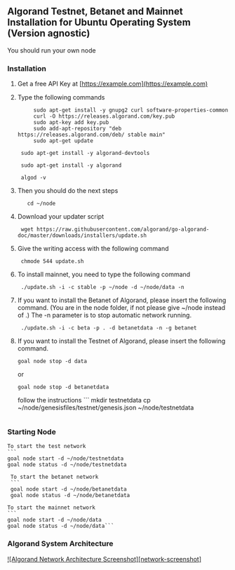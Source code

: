 ## Algorand Testnet, Betanet and Mainnet Installation for Ubuntu Operating System (Version agnostic)

You should run your own node

### Installation

1. Get a free API Key at [https://example.com](https://example.com)
2. Type the following commands
   ```sudo apt-get update
        sudo apt-get install -y gnupg2 curl software-properties-common
        curl -O https://releases.algorand.com/key.pub
        sudo apt-key add key.pub
        sudo add-apt-repository "deb https://releases.algorand.com/deb/ stable main"
        sudo apt-get update

    sudo apt-get install -y algorand-devtools

    sudo apt-get install -y algorand

    algod -v
   ```

3. Then you should do the next steps
   ```mkdir ~/node
      cd ~/node  
   ```
4. Download your updater script
   ```
    wget https://raw.githubusercontent.com/algorand/go-algorand-doc/master/downloads/installers/update.sh
   ```
5. Give the writing access with the following command
   ```
    chmode 544 update.sh
   ```

6. To install mainnet, you need to type the following command
   ```
    ./update.sh -i -c stable -p ~/node -d ~/node/data -n
   ```
7. If you want to install the Betanet of Algorand, please insert the following command. (You are in the node folder, if not please give ~/node instead of .)
    The -n parameter is to stop automatic network running.
   ```
    ./update.sh -i -c beta -p . -d betanetdata -n -g betanet
   ```
8. If you want to install the Testnet of Algorand, please insert the following command.
      ```
     goal node stop -d data
   ```
   or 
      ```
    goal node stop -d betanetdata
   ```
   follow the instructions
         ```
    mkdir testnetdata
    cp ~/node/genesisfiles/testnet/genesis.json ~/node/testnetdata
   ```

### Starting Node
    To start the test network
    ```
    goal node start -d ~/node/testnetdata
    goal node status -d ~/node/testnetdata
   ```
    To start the betanet network
    ```
    goal node start -d ~/node/betanetdata
    goal node status -d ~/node/betanetdata
   ```
    To start the mainnet network
    ```
    goal node start -d ~/node/data
    goal node status -d ~/node/data```

### Algorand System Architecture

[![Algorand Network Architecture Screenshot][network-screenshot]](img/Algorand_Networks.png)
